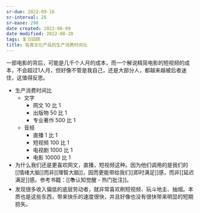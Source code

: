 ```yaml
---
sr-due: 2022-09-16
sr-interval: 26
sr-ease: 290
date created: 2022-06-09
date modified: 2022-08-20
tags: 复习回顾
title: 各类文化产品的生产消费时间比
---
```


一部电影的背后，可能是几千个人月的成本，而一个解说精简电影的短视频的成本，不会超过1人月，但好像不管是我自己，还是大部分人，都越来越被后者迷住，这值得反思。
- 生产消费时间比
	- 文字
		- 网文 10 比 1
		- 出版物 50 比 1
		- 专业著作 500 比 1
	- 音频
		- 直播 1 比 1
		- 短视频 100 比 1
		- 电视剧 1000 比 1
		- 电影 10000 比 1
- 为什么我们还是更喜欢网文，直播，短视频这种。因为他们调用的是我们的 [[情绪大脑]]而非[[理智大脑]]，因而更能带给我们[[即时满足]]感，而非[[延迟满足]]感。参考书籍：[[📚认知觉醒 - 热门批注]]。
- 发现很多收入偏低的底层劳动者，就非常喜欢刷短视频、玩斗地主、抽烟。本质也是这些东西，带来快乐的速度很快，并且好像也没有很快带来明显的短期损失。
